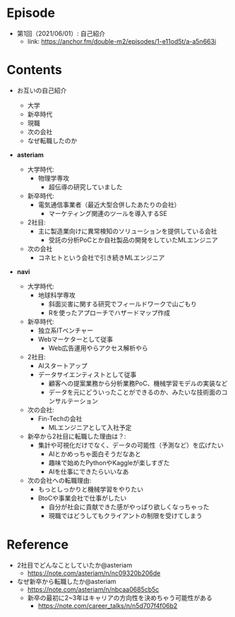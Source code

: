 # Episode
- 第1回（2021/06/01）: 自己紹介
	- link: https://anchor.fm/double-m2/episodes/1-e11od5t/a-a5n663i

# Contents
- お互いの自己紹介
    - 大学
    - 新卒時代
    - 現職
    - 次の会社
    - なぜ転職したのか
- **asteriam**
    - 大学時代:
        - 物理学専攻
            - 超伝導の研究していました
    - 新卒時代:
        - 電気通信事業者（最近大型合併したあたりの会社）
            - マーケティング関連のツールを導入するSE
    - 2社目:
        - 主に製造業向けに異常検知のソリューションを提供している会社
            - 受託の分析PoCとか自社製品の開発をしていたMLエンジニア
    - 次の会社
        - コネヒトという会社で引き続きMLエンジニア

- **navi**
    - 大学時代:
        - 地球科学専攻
            - 斜面災害に関する研究でフィールドワークで山ごもり
            - Rを使ったアプローチでハザードマップ作成
    - 新卒時代:
        - 独立系ITベンチャー
        - Webマーケターとして従事
            - Web広告運用やらアクセス解析やら
    - 2社目:
        - AIスタートアップ
        - データサイエンティストとして従事
            - 顧客への提案業務から分析業務PoC、機械学習モデルの実装など
            - データを元にどういったことができるのか、みたいな技術面のコンサルテーション
    - 次の会社:
        - Fin-Techの会社
            - MLエンジニアとして入社予定
    - 新卒から2社目に転職した理由は？:
        - 集計や可視化だけでなく、データの可能性（予測など）を広げたい
            - AIとかめっちゃ面白そうだなあと
            - 趣味で始めたPythonやKaggleが楽しすぎた
            - AIを仕事にできたらいいなあ
    - 次の会社への転職理由:
        - もっとしっかりと機械学習をやりたい
        - BtoCや事業会社で仕事がしたい
            - 自分が社会に貢献できた感がやっぱり欲しくなっちゃった
            - 現職ではどうしてもクライアントの制限を受けてしまう

# Reference
- 2社目でどんなことしていたか@asteriam
    - https://note.com/asteriam/n/nc09320b206de
- なぜ新卒から転職したか@asteriam
    - https://note.com/asteriam/n/nbcaa0685cb5c
    - 新卒の最初に2~3年はキャリアの方向性を決めちゃう可能性がある
        - https://note.com/career_talks/n/n5d707f4f06b2
